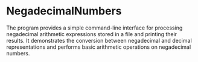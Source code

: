 # NegadecimalNumbers

The program provides a simple command-line interface for processing negadecimal arithmetic expressions stored in a file and printing their results. It demonstrates the conversion between negadecimal and decimal representations and performs basic arithmetic operations on negadecimal numbers.
